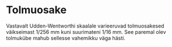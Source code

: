 # Tolmuosake

Vastavalt Udden-Wentworthi skaalale varieeruvad tolmuosakesed väikseimast 1/256
mm kuni suurimateni 1/16 mm. See paremal olev tolmukübe mahub sellesse vahemikku
väga hästi.
